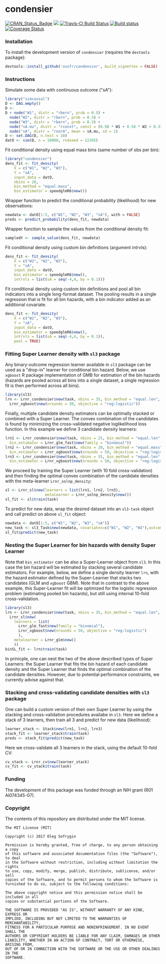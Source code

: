 condensier
==========

[![CRAN_Status_Badge](http://www.r-pkg.org/badges/version/condensier)](http://cran.r-project.org/package=condensier)
[![](http://cranlogs.r-pkg.org/badges/condensier)](http://cran.rstudio.com/web/packages/condensier/index.html)
[![Travis-CI Build Status](https://travis-ci.org/osofr/condensier.svg?branch=master)](https://travis-ci.org/osofr/condensier)
[![Build status](https://ci.appveyor.com/api/projects/status/8c2xg9pgsohappsu/branch/master?svg=true)](https://ci.appveyor.com/project/osofr/condensier/branch/master)
[![Coverage Status](https://img.shields.io/codecov/c/github/osofr/condensier/master.svg)](https://codecov.io/github/osofr/condensier?branch=master)

### Installation

To install the development version of `condensier` (requires the `devtools` package):

```R
devtools::install_github('osofr/condensier', build_vignettes = FALSE)
```


### Instructions

Simulate some data with continuous outcome ("sA"):

```R
library("simcausal")
D <- DAG.empty()
D <-
D + node("W1", distr = "rbern", prob = 0.5) +
  node("W2", distr = "rbern", prob = 0.3) +
  node("W3", distr = "rbern", prob = 0.3) +
  node("sA.mu", distr = "rconst", const = (0.98 * W1 + 0.58 * W2 + 0.33 * W3)) +
  node("sA", distr = "rnorm", mean = sA.mu, sd = 1)
D <- set.DAG(D, n.test = 10)
datO <- sim(D, n = 10000, rndseed = 12345)
```

Fit conditional density using equal mass bins (same number of obs per bin):

```R
library("condensier")
dens_fit <- fit_density(
    X = c("W1", "W2", "W3"), 
    Y = "sA", 
    input_data = datO, 
    nbins = 20, 
    bin_method = "equal.mass",
    bin_estimator = speedglmR6$new())
```

Wrapper function to predict the conditional probability (likelihood) for new observations:

```R
newdata <- datO[1:5, c("W1", "W2", "W3", "sA"), with = FALSE]
preds <- predict_probability(dens_fit, newdata)
```

Wrapper function to sample the values from the conditional density fit:
```R
sampledY <- sample_value(dens_fit, newdata)
```

Fit conditional density using custom bin definitions (argument intrvls):
```R
dens_fit <- fit_density(
    X = c("W1", "W2", "W3"),
    Y = "sA",
    input_data = datO,
    bin_estimator = speedglmR6$new(),
    intrvls = list(sA = seq(-4,4, by = 0.1)))
```

Fit conditional density using custom bin definitions and
pool all bin indicators into a single long-format dataset.
The pooling results in a single regression that is fit for all bin hazards,
with a bin indicator added as an additional covariate.
```R
dens_fit <- fit_density(
    X = c("W1", "W2", "W3"),
    Y = "sA",
    input_data = datO,
    bin_estimator = speedglmR6$new(),
    intrvls = list(sA = seq(-4,4, by = 0.1)),
    pool = TRUE)
```

### Fitting Super Learner density with `sl3` package

Any binary-outcome regression learner available in `sl3` package can be used as a "drop-in" learner for conditional bin hazard. Below, we use `xgboost` R package implementation of GMB for estimation of the bin hazards (hazards are pooled across all bins into a single dataset, a single regression fit is then performed across all bins).

```R
library(sl3)
lrn <- Lrnr_condensier$new(task, nbins = 35, bin_method = "equal.len", pool = TRUE, bin_estimator = 
  Lrnr_xgboost$new(nrounds = 50, objective = "reg:logistic"))
```

Finally, multiple candidate density estimators can be optimally stacked or combined with a Super Learner. The convex combination of the candidates is found by minimizing the cross-validated negative loglikelihood loss function. In this example we define 3 candidate density learners:

```R
lrn1 <- Lrnr_condensier$new(task, nbins = 25, bin_method = "equal.len", pool = TRUE, 
  bin_estimator = Lrnr_glm_fast$new(family = "binomial"))
lrn2 <- Lrnr_condensier$new(task, nbins = 20, bin_method = "equal.mass", pool = TRUE,
  bin_estimator = Lrnr_xgboost$new(nrounds = 50, objective = "reg:logistic"))
lrn3 <- Lrnr_condensier$new(task, nbins = 35, bin_method = "equal.len", pool = TRUE,
  bin_estimator = Lrnr_xgboost$new(nrounds = 50, objective = "reg:logistic"))
```

We proceed by training the Super Learner (with 10 fold cross-validation) and then finding the optimal convex combination of the candidate densities with the meta-learner `Lrnr_solnp_density`:
```R
sl <- Lrnr_sl$new(learners = list(lrn1, lrn2, lrn3),
                  metalearner = Lrnr_solnp_density$new())
sl_fit <- sl$train(task)
```

To predict for new data, wrap the desired dataset into an `sl3-task` object and call predict on above `sl_fit` object:
```R
newdata <- datO[1:5, c("W1", "W2", "W3", "sA")]
new_task <- sl3_Task$new(newdata, covariates=c("W1", "W2", "W3"),outcome="sA" )
sl_fit$predict(new_task)
```


### Nesting the Super Learner for bin hazards with density Super Learner

Note that `bin_estimator` can be also a Super-Learner object from `sl3`. In this case the bin hazard will be estimated by stacking several candidate estimators. For example, below, we define a single density learner `lrn`,  with the hazard estimator defined by the Super-Learner that stacks two candidates (GLM and `xgboost` GBM). Note that in contrast to the above example, this Super-Learner fit will be optimized for the logistic regression problem (estimating pooled bin hazards), but still using internal 10-fold cross-validation. 

```R
library(sl3)
lrn <- Lrnr_condensier$new(task, nbins = 35, bin_method = "equal.len", pool = TRUE, bin_estimator = 
  Lrnr_sl$new(
    learners = list(
      Lrnr_glm_fast$new(family = "binomial"),
      Lrnr_xgboost$new(nrounds = 50, objective = "reg:logistic")
      ),
    metalearner = Lrnr_glm$new()
    ))
binSL_fit <- lrn$train(task)
```

In prinicple, one can nest the two of the above described types of Super Learners: the Super Learner that fits the bin hazard of each candidate density and the Super Learner that finds the optimal combination of the candidate densities. However, due to potential performance constraints, we currently advise against that. 

### Stacking and cross-validating candidate densities with `sl3` package

One can build a custom version of their own Super Learner by using the stacking and cross-validation procedures availabe in `sl3`. Here we define a stack of 3 learners, then train all 3 and predict for new data (likelihood):
```R
learner_stack <- Stack$new(lrn1, lrn2, lrn3)
stack_fit <- learner_stack$train(task)
preds <- stack_fit$predict(new_task)
```

Here we cross-validate all 3 learners in the stack, using the default 10-fold CV:
```R
cv_stack <- Lrnr_cv$new(learner_stack)
cv_fit <- cv_stack$train(task)
```


### Funding
The development of this package was funded through an NIH grant (R01 AI074345-07).

### Copyright
The contents of this repository are distributed under the MIT license.
```
The MIT License (MIT)

Copyright (c) 2017 Oleg Sofrygin 

Permission is hereby granted, free of charge, to any person obtaining a copy
of this software and associated documentation files (the "Software"), to deal
in the Software without restriction, including without limitation the rights
to use, copy, modify, merge, publish, distribute, sublicense, and/or sell
copies of the Software, and to permit persons to whom the Software is
furnished to do so, subject to the following conditions:

The above copyright notice and this permission notice shall be included in all
copies or substantial portions of the Software.

THE SOFTWARE IS PROVIDED "AS IS", WITHOUT WARRANTY OF ANY KIND, EXPRESS OR
IMPLIED, INCLUDING BUT NOT LIMITED TO THE WARRANTIES OF MERCHANTABILITY,
FITNESS FOR A PARTICULAR PURPOSE AND NONINFRINGEMENT. IN NO EVENT SHALL THE
AUTHORS OR COPYRIGHT HOLDERS BE LIABLE FOR ANY CLAIM, DAMAGES OR OTHER
LIABILITY, WHETHER IN AN ACTION OF CONTRACT, TORT OR OTHERWISE, ARISING FROM,
OUT OF OR IN CONNECTION WITH THE SOFTWARE OR THE USE OR OTHER DEALINGS IN THE
SOFTWARE.
```
